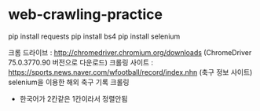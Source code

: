 # web-crawling-practice

pip install requests
pip install bs4
pip install selenium

크롬 드라이브 : http://chromedriver.chromium.org/downloads
(ChromeDriver 75.0.3770.90 버전으로 다운로드)
크롤링 사이트 : https://sports.news.naver.com/wfootball/record/index.nhn (축구 정보 사이트)
selenium을 이용한 해외 축구 기록 크롤링

* 한국어가 2칸같은 1칸이라서 정렬안됨
